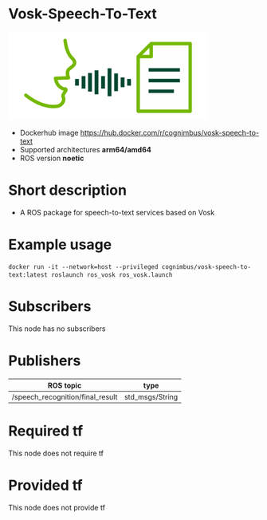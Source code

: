 # Vosk-Speech-To-Text

<img src="./vosk-speech-to-text/speech-text.png" alt="vosk-speech-to-text" width="400"/>

* Dockerhub image https://hub.docker.com/r/cognimbus/vosk-speech-to-text
* Supported architectures <b>arm64/amd64</b>
* ROS version <b>noetic
</b>

# Short description
* A ROS package for speech-to-text services based on Vosk

# Example usage
```
docker run -it --network=host --privileged cognimbus/vosk-speech-to-text:latest roslaunch ros_vosk ros_vosk.launch
```

# Subscribers
This node has no subscribers


# Publishers
ROS topic | type
--- | ---
/speech_recognition/final_result | std_msgs/String


# Required tf
This node does not require tf


# Provided tf
This node does not provide tf


